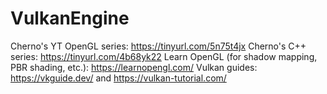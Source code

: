 # VulkanEngine


Cherno's YT OpenGL series: https://tinyurl.com/5n75t4jx
Cherno's C++ series: https://tinyurl.com/4b68yk22
Learn OpenGL (for shadow mapping, PBR shading, etc.): https://learnopengl.com/ 
Vulkan guides: https://vkguide.dev/ and  https://vulkan-tutorial.com/
